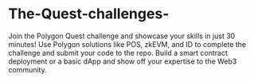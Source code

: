 # The-Quest-challenges-
Join the Polygon Quest challenge and showcase your skills in just 30 minutes! Use Polygon solutions like POS, zkEVM, and ID to complete the challenge and submit your code to the repo. Build a smart contract deployment or a basic dApp and show off your expertise to the Web3 community.
